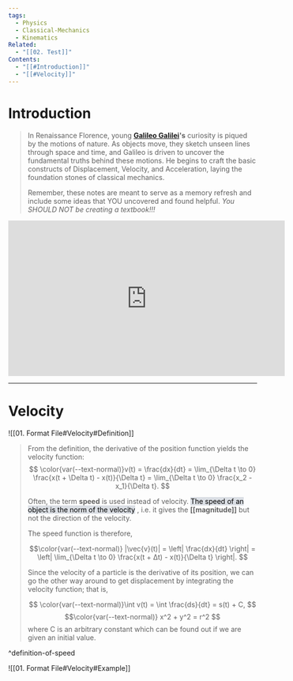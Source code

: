 ```yaml
---
tags:
  - Physics
  - Classical-Mechanics
  - Kinematics
Related:
  - "[[02. Test]]"
Contents:
  - "[[#Introduction]]"
  - "[[#Velocity]]"
---
```


# Introduction

>In Renaissance Florence, young **[Galileo Galilei](https://en.wikipedia.org/wiki/Galileo_Galilei)'s** curiosity is piqued by the motions of nature. As objects move, they sketch unseen lines through space and time, and Galileo is driven to uncover the fundamental truths behind these motions. He begins to craft the basic constructs of Displacement, Velocity, and Acceleration, laying the foundation stones of classical mechanics.
>
>Remember, these notes are meant to serve as a memory refresh and include some ideas that YOU uncovered and found helpful. <span style="font-style:italic;" class="adaptive-text">You SHOULD NOT be creating a textbook!!!</span>

<iframe width="560" height="315" src="https://www.youtube.com/embed/q9IWoQ199_o?si=_4ubQTgbykxQtfYj" title="YouTube video player" frameborder="0" allow="accelerometer; autoplay; clipboard-write; encrypted-media; gyroscope; picture-in-picture; web-share" allowfullscreen></iframe>

---

# Velocity  

![[01. Format File#Velocity#Definition]]


>From the definition, the derivative of the position function yields the velocity function: $$ \color{var(--text-normal)}v(t) = \frac{dx}{dt} = \lim_{\Delta t \to 0} \frac{x(t + \Delta t) - x(t)}{\Delta t} = \lim_{\Delta t \to 0} \frac{x_2 - x_1}{\Delta t}. $$
>
>Often, the term <span class="adaptive-text" style="font-weight:bold">speed</span> is used instead of velocity. <mark style="background: #CACFD9A6;">The speed of an object is the norm of the velocity</mark> , i.e. it gives the **[[magnitude]]** but not the direction of the velocity.
>
>The speed function is therefore,
>
>$$\color{var(--text-normal)} |\vec{v}(t)| = \left| \frac{dx}{dt} \right| = \left| \lim_{\Delta t \to 0} \frac{x(t + Δt) - x(t)}{\Delta t} \right|. $$
>
>Since the velocity of a particle is the derivative of its position, we can go the other way around to get displacement by integrating the velocity function; that is,
>
>$$ \color{var(--text-normal)}\int v(t) = \int \frac{ds}{dt} = s(t) + C, $$
>$$\color{var(--text-normal)} x^2 + y^2 = r^2 $$where C is an arbitrary constant which can be found out if we are given an initial value.

^definition-of-speed

  

![[01. Format File#Velocity#Example]]


